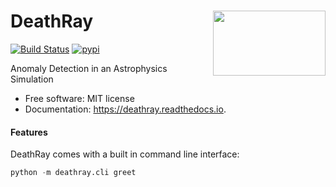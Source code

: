 <h1>DeathRay<img src='https://github.com/yngtodd/deathray/blob/master/img/snek.png' align='right' width='180' height='104'></h1>




[![Build Status](https://travis-ci.com/yngtodd/deathray.svg?branch=master)](https://travis-ci.com/yngtodd/deathray)
[![pypi](https://img.shields.io/pypi/v/deathray.svg)](https://pypi.python.org/pypi/deathray)


Anomaly Detection in an Astrophysics Simulation


* Free software: MIT license
* Documentation: https://deathray.readthedocs.io.


#### Features

DeathRay comes with a built in command line interface:

```python
python -m deathray.cli greet
```
